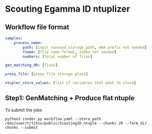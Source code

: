 # Scouting Egamma ID ntuplizer
## Workflow file format
```yaml
samples:
    process_name:
        path: [input_nanoaod_storage_path, AAA prefix not needed]
        fname: [file name format, index not needed]
        numbers: [total number of files]

gen_matching_dR: [float]

proxy_file: [proxy file storage place]

ntupler_store_values: [list of variables that want to store]
```
## Step1: GenMatching + Produce flat ntuple
To submit the jobs
```
python3 condor.py workflow.yaml --store_path /eos/user/t/tihsu/public/ScoutingID_ntuple --chunks 20 --farm_dir chunks --submit
```

